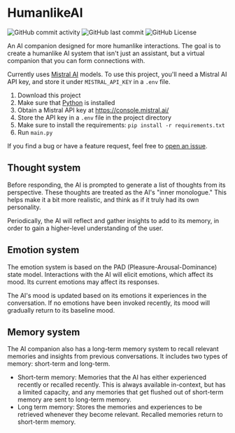 # HumanlikeAI

![GitHub commit activity](https://img.shields.io/github/commit-activity/m/fungamer2-2/HumanlikeAI)
![GitHub last commit](https://img.shields.io/github/last-commit/fungamer2-2/HumanlikeAI)
![GitHub License](https://img.shields.io/github/license/fungamer2-2/HumanlikeAI)

An AI companion designed for more humanlike interactions. The goal is to create a humanlike AI system that isn't just an assistant, but a virtual companion that you can form connections with.

Currently uses [Mistral AI](https://mistral.ai) models. To use this project, you'll need a Mistral AI API key, and store it under `MISTRAL_API_KEY` in a `.env` file.

1. Download this project
2. Make sure that [Python](https://python.org) is installed
3. Obtain a Mistral API key at <https://console.mistral.ai/>
4. Store the API key in a `.env` file in the project directory
5. Make sure to install the requirements: `pip install -r requirements.txt` 
6. Run `main.py`

If you find a bug or have a feature request, feel free to [open an issue](https://github.com/fungamer2-2/HumanlikeAI/issues/new/choose).

## Thought system

Before responding, the AI is prompted to generate a list of thoughts from its perspective. These thoughts are treated as the AI's "inner monologue." This helps make it a bit more realistic, and think as if it truly had its own personality.

Periodically, the AI will reflect and gather insights to add to its memory, in order to gain a higher-level understanding of the user.

## Emotion system

The emotion system is based on the PAD (Pleasure-Arousal-Dominance) state model. Interactions with the AI will elicit emotions, which affect its mood. Its current emotions may affect its responses.

The AI's mood is updated based on its emotions it experiences in the conversation. If no emotions have been invoked recently, its mood will gradually return to its baseline mood.

## Memory system

The AI companion also has a long-term memory system to recall relevant memories and insights from previous conversations. It includes two types of memory: short-term and long-term.

- Short-term memory: Memories that the AI has either experienced recently or recalled recently. This is always available in-context, but has a limited capacity, and any memories that get flushed out of short-term memory are sent to long-term memory.
- Long term memory: Stores the memories and experiences to be retrieved whenever they become relevant. Recalled memories return to short-term memory.
